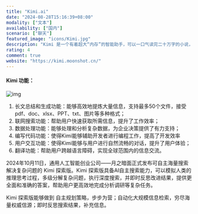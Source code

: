 ```yaml
---
title: "Kimi.ai"
date: "2024-08-28T15:16:39+08:00"
modality: ["文本"]
availability: ["国内"]
scenario: ["聊天"]
featured_image: "icons/Kimi.jpg"
description: "Kimi 是一个有着超大“内存”的智能助手，可以一口气读完二十万字的小说，还会上网冲浪，快来跟他聊聊吧| Kimi.ai - Moonshot AI 出品的智能助手."
rating: 4
comment: true
website: "https://kimi.moonshot.cn/"
---
```


#### Kimi 功能：

![img](https://picx.zhimg.com/v2-93823535f337e397c8251039f5c0458d.webp)

1. 长文总结和生成功能：能够高效地提炼大量信息，支持最多50个文件，接受pdf、doc、xlsx、PPT、txt、图片等多种格式；
2. 联网搜索功能：帮助用户快速获取所需信息，提升了工作效率；
3. 数据处理功能：能够处理和分析复杂数据，为企业决策提供了有力支持；
4. 编写代码功能：使得Kimi能够辅助开发者进行编程工作，提高了开发效率
5. 用户交互功能：使得Kimi能够与用户进行自然流畅的对话，提升了用户体验；
6. 翻译功能：帮助用户跨越语言障碍，实现全球范围内的信息交流。

2024年10月11日，通用人工智能创业公司——月之暗面正式发布可自主海量搜索解决复杂问题的 Kimi 探索版。Kimi 探索版具备AI自主搜索能力，可以模拟人类的推理思考过程，多级分解复杂问题，执行深度搜索，并即时反思改进结果，提供更全面和准确的答案，帮助用户更高效地完成分析调研等复杂任务。

Kimi 探索版能够做到 自主规划策略，步步为营；自动化大规模信息检索，穷尽海量权威信源；即时反思搜索结果，补充信息。